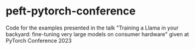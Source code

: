 # peft-pytorch-conference
Code for the examples presented in the talk "Training a Llama in your backyard: fine-tuning very large models on consumer hardware" given at PyTorch Conference 2023
